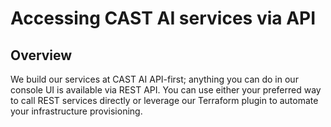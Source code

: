 # Accessing CAST AI services via API

## Overview

We build our services at CAST AI API-first; anything you can do in our console UI is available via REST API. You can
use either your preferred way to call REST services directly or leverage our Terraform plugin to automate your infrastructure provisioning.
